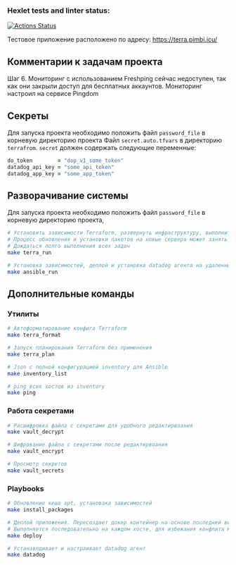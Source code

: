 ### Hexlet tests and linter status:
[![Actions Status](https://github.com/azeos1101/devops-for-programmers-project-77/workflows/hexlet-check/badge.svg)](https://github.com/azeos1101/devops-for-programmers-project-77/actions)


Тестовое приложение расположено по адресу: https://terra.pimbi.icu/

## Комментарии к задачам проекта
Шаг 6. Мониторинг с использованием Freshping сейчас недоступен, так как они закрыли доступ для бесплатных аккаунтов.
Мониторинг настроил на сервисе Pingdom


## Секреты
Для запуска проекта необходимо положить файл `password_file` в корневую директорию проекта
Файл `secret.auto.tfvars` в директорию `terrafrom`.
`secret` должен содержать следующие переменные:
```ruby
do_token        = "dop_v1_some_token"
datadog_api_key = "some_api_token"
datadog_app_key = "some_app_token"
```

## Разворачивание системы
Для запуска проекта необходимо положить файл `password_file` в корневую директорию проекта,
```bash
# Установить зависимости Terraform, развернуть инфраструктуру, выполнить инициализацию инфраструктуры
# Процесс обновления и установки пакетов на новые сервера может занять долгое время.
# Дождаться полго выполнения всех задач
make terra_run

# Установка зависимостей, деплой и установка datadog агента на удаленные машины
make ansible_run
```

## Дополнительные команды

### Утилиты

```bash
# Автоформатирование конфига Terraform
make terra_format

# Запуск планирования Terraform без применения
make terra_plan

# Json c полной конфигурацией inventory для Ansible
make inventory_list

# ping всех хостов из inventory
make ping
```

### Работа секретами
```bash
# Расшифровка файла с секретами для удобного редактирвоания
make vault_decrypt

# Шифрование файла с секретами после редактирвоания
make vault_encrypt

# Просмотр секретов
make vault_secrets
```

### Playbooks
```bash
# Обновление кеша apt, установака зависимостей
make install_packages

# Деплой приложения. Пересоздает докер контейнер на основе последней версии образа из docker hub при каждом запуске.
# Выполняется последовательно на каждом хосте, для избежания конфлита между хостами при выполнении миграций
make deploy

# Устанавлдивает и настраивает datadog агент
make datadog
```

